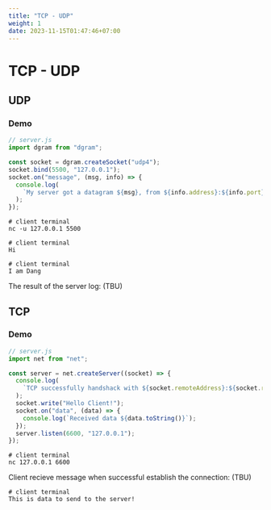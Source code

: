 ```yaml
---
title: "TCP - UDP"
weight: 1
date: 2023-11-15T01:47:46+07:00
---
```


# TCP - UDP

## UDP

### Demo

```js
// server.js
import dgram from "dgram";

const socket = dgram.createSocket("udp4");
socket.bind(5500, "127.0.0.1");
socket.on("message", (msg, info) => {
  console.log(
    `My server got a datagram ${msg}, from ${info.address}:${info.port}`
  );
});
```

```shell
# client terminal
nc -u 127.0.0.1 5500
```

```shell
# client terminal
Hi
```

```shell
# client terminal
I am Dang
```

The result of the server log: (TBU)

## TCP

### Demo

```js
// server.js
import net from "net";

const server = net.createServer((socket) => {
  console.log(
    `TCP successfully handshack with ${socket.remoteAddress}:${socket.remotePort}`
  );
  socket.write("Hello Client!");
  socket.on("data", (data) => {
    console.log(`Received data ${data.toString()}`);
  });
  server.listen(6600, "127.0.0.1");
});
```

```shell
# client terminal
nc 127.0.0.1 6600
```

Client recieve message when successful establish the connection: (TBU)

```shell
# client terminal
This is data to send to the server!
```
